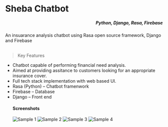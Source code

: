 <h1>Sheba Chatbot</h1>
<h5 align=right> Python, Django, Rasa, Firebase</h5>
 An insuarance analysis chatbot using Rasa open source framework, Django and Firebase
 
 <br>
 <br>
 
 >Key Features
<ul>
<li>
Chatbot capable of performing financial need analysis.
</li>
<li>
Aimed at providing assitance to customers looking for an appropriate insurance cover. 
</li>
<li>
Full tech stack implementation with web based UI. 
</li>
 <li>
 Rasa (Python) – Chatbot framenwork 
</li>
 <li>
Firebase – Database
</li>
 <li>
Django – Front end
</li>

 <h4>Screenshots</h4>
 
![Sample 1](https://user-images.githubusercontent.com/54933414/197963438-54381cc3-62f4-4e52-a5a5-f67d3e5b5595.png)
![Sample 2](https://user-images.githubusercontent.com/54933414/197963539-57d984e8-695f-4060-a4ba-be73296f917d.png)
![Sample 3](https://user-images.githubusercontent.com/54933414/197963589-cda15e49-a7b0-45d6-8024-d809919dd0d4.png)
![Sample 4](https://user-images.githubusercontent.com/54933414/197963606-c88fe60d-ab32-4518-b56b-69d5520f11a2.png)
